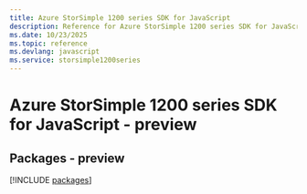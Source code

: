 ```yaml
---
title: Azure StorSimple 1200 series SDK for JavaScript
description: Reference for Azure StorSimple 1200 series SDK for JavaScript
ms.date: 10/23/2025
ms.topic: reference
ms.devlang: javascript
ms.service: storsimple1200series
---
```

# Azure StorSimple 1200 series SDK for JavaScript - preview
## Packages - preview
[!INCLUDE [packages](storsimple-1200-series-index.md)]